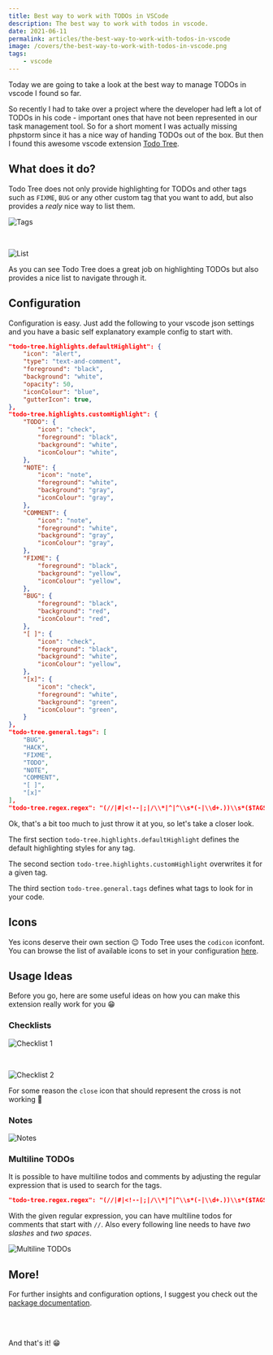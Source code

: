 ```yaml
---
title: Best way to work with TODOs in VSCode
description: The best way to work with todos in vscode.
date: 2021-06-11
permalink: articles/the-best-way-to-work-with-todos-in-vscode
image: /covers/the-best-way-to-work-with-todos-in-vscode.png
tags: 
    - vscode
---
```


Today we are going to take a look at the best way to manage TODOs in vscode I found so far.

<!-- more -->

So recently I had to take over a project where the developer had left a lot of TODOs in his code - important ones that have not been represented in our task management tool. So for a short moment I was actually missing phpstorm since it has a nice way of handing TODOs out of the box. But then I found this awesome vscode extension [Todo Tree](https://marketplace.visualstudio.com/items?itemName=Gruntfuggly.todo-tree).

## What does it do?

Todo Tree does not only provide highlighting for TODOs and other tags such as `FIXME`, `BUG` or any other custom tag that you want to add, but also provides a _realy_ nice way to list them.

![Tags](./tags.png)

<br />

![List](./list.png)

As you can see Todo Tree does a great job on highlighting TODOs but also provides a nice list to navigate through it.

## Configuration

Configuration is easy. Just add the following to your vscode json settings and you have a basic self explanatory example config to start with.

```json
"todo-tree.highlights.defaultHighlight": {
    "icon": "alert",
    "type": "text-and-comment",
    "foreground": "black",
    "background": "white",
    "opacity": 50,
    "iconColour": "blue",
    "gutterIcon": true,
},
"todo-tree.highlights.customHighlight": {
    "TODO": {
        "icon": "check",
        "foreground": "black",
        "background": "white",
        "iconColour": "white",
    },
    "NOTE": {
        "icon": "note",
        "foreground": "white",
        "background": "gray",
        "iconColour": "gray",
    },
    "COMMENT": {
        "icon": "note",
        "foreground": "white",
        "background": "gray",
        "iconColour": "gray",
    },
    "FIXME": {
        "foreground": "black",
        "background": "yellow",
        "iconColour": "yellow",
    },
    "BUG": {
        "foreground": "black",
        "background": "red",
        "iconColour": "red",
    },
    "[ ]": {
        "icon": "check",
        "foreground": "black",
        "background": "white",
        "iconColour": "yellow",
    },
    "[x]": {
        "icon": "check",
        "foreground": "white",
        "background": "green",
        "iconColour": "green",
    }
},
"todo-tree.general.tags": [
    "BUG",
    "HACK",
    "FIXME",
    "TODO",
    "NOTE",
    "COMMENT",
    "[ ]",
    "[x]"
],
"todo-tree.regex.regex": "(//|#|<!--|;|/\\*|^|^\\s*(-|\\d+.))\\s*($TAGS).*(\\n\\s*//\\s{2,}.*)*",
```

Ok, that's a bit too much to just throw it at you, so let's take a closer look.

The first section `todo-tree.highlights.defaultHighlight` defines the default highlighting styles for any tag.

The second section `todo-tree.highlights.customHighlight` overwrites it for a given tag.

The third section `todo-tree.general.tags` defines what tags to look for in your code.

## Icons

Yes icons deserve their own section 😉 Todo Tree uses the `codicon` iconfont. You can browse the list of available icons to set in your configuration [here](https://microsoft.github.io/vscode-codicons/dist/codicon.html).

## Usage Ideas

Before you go, here are some useful ideas on how you can make this extension really work for you 😁

### Checklists

![Checklist 1](./checklist-1.png)

<br />

![Checklist 2](./checklist-2.png)

For some reason the `close` icon that should represent the cross is not working 🤔

### Notes

![Notes](./notes.png)

### Multiline TODOs

It is possible to have multiline todos and comments by adjusting the regular expression that is used to search for the tags.

```json
"todo-tree.regex.regex": "(//|#|<!--|;|/\\*|^|^\\s*(-|\\d+.))\\s*($TAGS).*(\\n\\s*//\\s{2,}.*)*",
```

With the given regular expression, you can have multiline todos for comments that start with `//`. Also every following line needs to have _two slashes_ and _two spaces_.

![Multiline TODOs](./multiline-todos.png)

## More!

For further insights and configuration options, I suggest you check out the [package documentation](https://github.com/Gruntfuggly/todo-tree).

<br>
<br>

And that's it! 😁